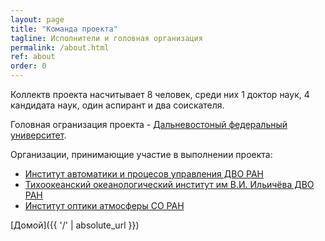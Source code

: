 ```yaml
---
layout: page
title: "Команда проекта"
tagline: Исполнители и головная организация
permalink: /about.html
ref: about
order: 0
---
```


Коллектв проекта насчитывает 8 человек, среди них 1 доктор наук, 4 кандидата наук, один аспирант и два соискателя.

Головная огранизация проекта - [Дальневостоный федеральный университет](https://www.dvfu.ru).

Организации, принимающие участие в выполнении проекта:

- [Институт автоматики и процесов управления ДВО РАН](http://www.iacp.dvo.ru)
- [Тихоокеанский океанологический институт им В.И. Ильичёва ДВО РАН](http://www.poi.dvo.ru)
- [Институт оптики атмосферы СО РАН](http://www.iao.ru)




[Домой]({{ '/' | absolute_url }})
